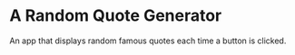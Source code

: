 # A Random Quote Generator
 An app that displays random famous quotes each time a button is clicked.
